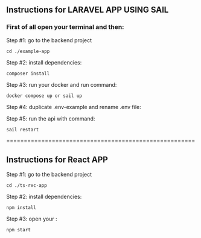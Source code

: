 ## Instructions for LARAVEL APP USING SAIL

### First of all open your terminal and then:

Step #1: go to the backend project

```
cd ./example-app
```

Step #2: install dependencies:

```
composer install
```

Step #3: run your docker and run command:

```
docker compose up or sail up
```

Step #4: duplicate .env-example and rename .env file:

Step #5: run the api with command:

```
sail restart
```

======================================================

## Instructions for React APP

Step #1: go to the backend project

```
cd ./ts-rxc-app
```

Step #2: install dependencies:

```
npm install
```

Step #3: open your :

```
npm start
```
